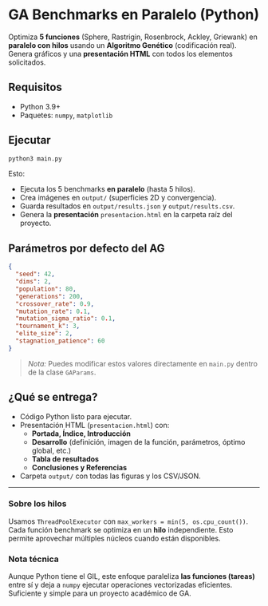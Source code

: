 # GA Benchmarks en Paralelo (Python)

Optimiza **5 funciones** (Sphere, Rastrigin, Rosenbrock, Ackley, Griewank) en **paralelo con hilos** usando un **Algoritmo Genético** (codificación real). Genera gráficos y una **presentación HTML** con todos los elementos solicitados.

## Requisitos

- Python 3.9+
- Paquetes: `numpy`, `matplotlib`

## Ejecutar

```bash
python3 main.py
```

Esto:

- Ejecuta los 5 benchmarks **en paralelo** (hasta 5 hilos).
- Crea imágenes en `output/` (superficies 2D y convergencia).
- Guarda resultados en `output/results.json` y `output/results.csv`.
- Genera la **presentación** `presentacion.html` en la carpeta raíz del proyecto.

## Parámetros por defecto del AG

```json
{
  "seed": 42,
  "dims": 2,
  "population": 80,
  "generations": 200,
  "crossover_rate": 0.9,
  "mutation_rate": 0.1,
  "mutation_sigma_ratio": 0.1,
  "tournament_k": 3,
  "elite_size": 2,
  "stagnation_patience": 60
}
```

> _Nota:_ Puedes modificar estos valores directamente en `main.py` dentro de la clase `GAParams`.

## ¿Qué se entrega?

- Código Python listo para ejecutar.
- Presentación HTML (`presentacion.html`) con:
  - **Portada, Índice, Introducción**
  - **Desarrollo** (definición, imagen de la función, parámetros, óptimo global, etc.)
  - **Tabla de resultados**
  - **Conclusiones y Referencias**
- Carpeta `output/` con todas las figuras y los CSV/JSON.

---

### Sobre los hilos

Usamos `ThreadPoolExecutor` con `max_workers = min(5, os.cpu_count())`. Cada función benchmark se optimiza en un **hilo** independiente. Esto permite aprovechar múltiples núcleos cuando están disponibles.

### Nota técnica

Aunque Python tiene el GIL, este enfoque paraleliza **las funciones (tareas)** entre sí y deja a `numpy` ejecutar operaciones vectorizadas eficientes. Suficiente y simple para un proyecto académico de GA.

